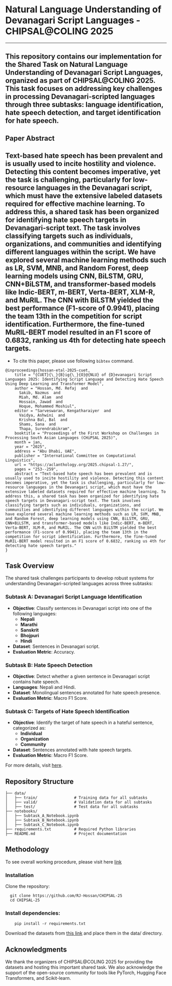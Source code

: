 # Natural Language Understanding of Devanagari Script Languages - CHIPSAL@COLING 2025
---
This repository contains our implementation for the **Shared Task on Natural Language Understanding of Devanagari Script Languages**, organized as part of **CHIPSAL@COLING 2025**. This task focuses on addressing key challenges in processing Devanagari-scripted languages through three subtasks: language identification, hate speech detection, and target identification for hate speech.
---
## Paper Abstract
Text-based hate speech has been prevalent and is usually used to incite hostility and violence. Detecting this content becomes imperative, yet the task is challenging, particularly for low-resource languages in the Devanagari script, which must have the extensive labeled datasets required for effective machine learning. To address this, a shared task has been organized for identifying hate speech targets in Devanagari-script text. The task involves classifying targets such as individuals, organizations, and communities and identifying different languages within the script. We have explored several machine learning methods such as LR, SVM, MNB, and Random Forest, deep learning models using CNN, BiLSTM, GRU, CNN+BiLSTM, and transformer-based models like Indic-BERT, m-BERT, Verta-BERT, XLM-R, and MuRIL. The CNN with BiLSTM yielded the best performance (F1-score of 0.9941), placing the team 13th in the competition for script identification. Furthermore, the fine-tuned MuRIL-BERT model resulted in an F1 score of 0.6832, ranking us 4th for detecting hate speech targets.
---

- To cite this paper, please use following `bibtex` command.

```
@inproceedings{hossan-etal-2025-cuet,
    title = "{CUET}{\_}{B}ig{\_}{O}@{NLU} of {D}evanagari Script Languages 2025: Identifying Script Language and Detecting Hate Speech Using Deep Learning and Transformer Model",
    author = "Hossan, Md. Refaj  and
      Sakib, Nazmus  and
      Miah, Md. Alam  and
      Hossain, Jawad  and
      Hoque, Mohammed Moshiul",
    editor = "Sarveswaran, Kengatharaiyer  and
      Vaidya, Ashwini  and
      Krishna Bal, Bal  and
      Shams, Sana  and
      Thapa, Surendrabikram",
    booktitle = "Proceedings of the First Workshop on Challenges in Processing South Asian Languages (CHiPSAL 2025)",
    month = jan,
    year = "2025",
    address = "Abu Dhabi, UAE",
    publisher = "International Committee on Computational Linguistics",
    url = "https://aclanthology.org/2025.chipsal-1.27/",
    pages = "253--259",
    abstract = "Text-based hate speech has been prevalent and is usually used to incite hostility and violence. Detecting this content becomes imperative, yet the task is challenging, particularly for low-resource languages in the Devanagari script, which must have the extensive labeled datasets required for effective machine learning. To address this, a shared task has been organized for identifying hate speech targets in Devanagari-script text. The task involves classifying targets such as individuals, organizations, and communities and identifying different languages within the script. We have explored several machine learning methods such as LR, SVM, MNB, and Random Forest, deep learning models using CNN, BiLSTM, GRU, CNN+BiLSTM, and transformer-based models like Indic-BERT, m-BERT, Verta-BERT, XLM-R, and MuRIL. The CNN with BiLSTM yielded the best performance (F1-score of 0.9941), placing the team 13th in the competition for script identification. Furthermore, the fine-tuned MuRIL-BERT model resulted in an F1 score of 0.6832, ranking us 4th for detecting hate speech targets."
}
```


## Task Overview

The shared task challenges participants to develop robust systems for understanding Devanagari-scripted languages across three subtasks:

### Subtask A: Devanagari Script Language Identification
- **Objective**: Classify sentences in Devanagari script into one of the following languages:
  - **Nepali**
  - **Marathi**
  - **Sanskrit**
  - **Bhojpuri**
  - **Hindi**
- **Dataset**: Sentences in Devanagari script.
- **Evaluation Metric**: Accuracy.

### Subtask B: Hate Speech Detection
- **Objective**: Detect whether a given sentence in Devanagari script contains hate speech.
- **Languages**: Nepali and Hindi.
- **Dataset**: Monolingual sentences annotated for hate speech presence.
- **Evaluation Metric**: Macro F1 Score.

### Subtask C: Targets of Hate Speech Identification
- **Objective**: Identify the target of hate speech in a hateful sentence, categorized as:
  - **Individual**
  - **Organization**
  - **Community**
- **Dataset**: Sentences annotated with hate speech targets.
- **Evaluation Metric**: Macro F1 Score.

For more details, visit [here](https://codalab.lisn.upsaclay.fr/competitions/20000).

## Repository Structure

```plaintext
├── data/
│   ├── train/                # Training data for all subtasks
│   ├── valid/                # Validation data for all subtasks
│   ├── test/                 # Test data for all subtasks
├── notebooks/
│   ├── Subtask_A_Notebook.ipynb
│   ├── Subtask_B_Notebook.ipynb
│   ├── Subtask_C_Notebook.ipynb
├── requirements.txt          # Required Python libraries
├── README.md                 # Project documentation
```

## Methodology
To see overall working procedure, please visit here [link](https://aclanthology.org/2025.chipsal-1.27/)

### Installation
Clone the repository:
```
  git clone https://github.com/RJ-Hossan/CHIPSAL-25
  cd CHIPSAL-25
```

### Install dependencies:
```
    pip install -r requirements.txt
```
Download the datasets from [this link](https://codalab.lisn.upsaclay.fr/competitions/20000) and place them in the data/ directory.

## Acknowledgments
We thank the organizers of CHIPSAL@COLING 2025 for providing the datasets and hosting this important shared task. We also acknowledge the support of the open-source community for tools like PyTorch, Hugging Face Transformers, and Scikit-learn.
